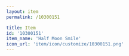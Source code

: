```yaml
---
layout: item
permalink: /10300151

title: Item
id: '10300151'
item_name: 'Half Moon Smile'
icon_url: 'item/icon/customize/10300151.png'
---
```

